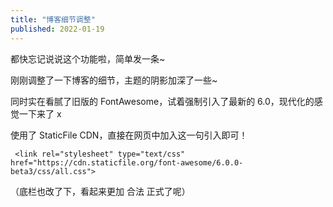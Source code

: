 ```yaml
---
title: "博客细节调整"
published: 2022-01-19
---
```


都快忘记说说这个功能啦，简单发一条~

刚刚调整了一下博客的细节，主题的阴影加深了一些~

同时实在看腻了旧版的 FontAwesome，试着强制引入了最新的 6.0，现代化的感觉一下来了 x

使用了 StaticFile CDN，直接在网页中加入这一句引入即可！

```
 <link rel="stylesheet" type="text/css" href="https://cdn.staticfile.org/font-awesome/6.0.0-beta3/css/all.css">
```

（底栏也改了下，看起来更加 合法 正式了呢）
